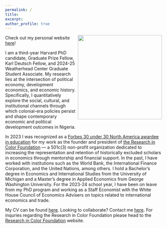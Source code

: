 ```yaml
---
permalink: /
title:
excerpt:
author_profile: true 
---
```

<img align="right" width="270" height="270" src="https://politics.princeton.edu/sites/default/files/styles/square/public/images/chine_headshot_new.jpg?h=97d761eb&itok=qMU0oj2J">

Check out my personal website [here](https://www.chinemeluokafor.com/)!

I am a third-year Harvard PhD candidate, Graduate Prize Fellow, Karl Deutsch Fellow, and 2024-25 Weatherhead Center Graduate Student Associate. My research lies at the intersection of political economy, development economics, and economic history. Specifically, I quantitatively explore the social, cultural, and institutional channels through which colonial-era policies persist and shape contemporary economic and political development outcomes in Nigeria. 

In 2023 I was recognized as a [Forbes 30 under 30 North America awardee in education](https://www.forbes.com/profile/chinemelu-okafor/?sh=2b41c5928d20https://www.forbes.com/profile/chinemelu-okafor/?sh=2b41c5928d20) for my work as the founder and president of [the Research in Color Foundation](https://en.wikipedia.org/wiki/The_Research_in_Color_Foundation) — a 501c(3) non-profit organization dedicated to increasing the representation and retention of historically excluded scholars in economics through mentorship and financial support. In the past, I have worked with institutions such as the World Bank, the International Finance Corporation, and the United Nations, among others. I hold a Bachelor’s degree in Economics and International Studies from the University of Michigan and a Master’s degree in Applied Economics from George Washington University. For the 2023-24 school year, I have been on leave from my PhD program and working as a Staff Economist with the White House Council of Economics Advisers on topics related to international economics and trade.

My CV can be found [here](https://chinemeluokafor.github.io/CV/). Looking to collaborate? Contact me [here](https://www.chinemeluokafor.com/contact-me-chinemelu-okafor). For inquries regarding the Research in Color Foundation please head to the [Research in Color Foundation](https://www.researchincolor.org/contact-the-team) website.
